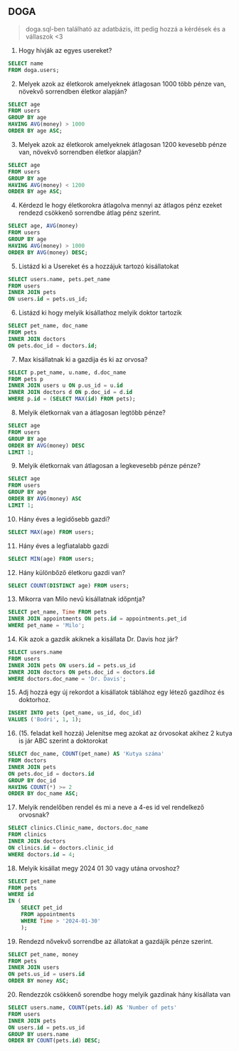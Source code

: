 ## DOGA


>doga.sql-ben található az adatbázis, itt pedig hozzá a kérdések és a vállaszok <3

1.	Hogy hívják az egyes usereket?
```sql
SELECT name 
FROM doga.users;
```

2.	Melyek azok az életkorok amelyeknek átlagosan 1000 több pénze van, növekvő sorrendben életkor alapján?
```sql
SELECT age 
FROM users 
GROUP BY age 
HAVING AVG(money) > 1000 
ORDER BY age ASC;
```

3.	Melyek azok az életkorok amelyeknek átlagosan 1200 kevesebb pénze van, növekvő sorrendben életkor alapján?
```sql
SELECT age 
FROM users 
GROUP BY age 
HAVING AVG(money) < 1200 
ORDER BY age ASC;
```

4. Kérdezd le hogy életkorokra átlagolva mennyi az átlagos pénz ezeket rendezd csökkenő sorrendbe átlag pénz szerint.
```sql
SELECT age, AVG(money) 
FROM users 
GROUP BY age 
HAVING AVG(money) > 1000 
ORDER BY AVG(money) DESC;
```

5. Listázd ki a Usereket és a hozzájuk tartozó kisállatokat
```sql
SELECT users.name, pets.pet_name
FROM users
INNER JOIN pets 
ON users.id = pets.us_id;
```

6. Listázd ki hogy melyik kisállathoz melyik doktor tartozik
```sql
SELECT pet_name, doc_name 
FROM pets
INNER JOIN doctors 
ON pets.doc_id = doctors.id;
```

7. Max kisállatnak ki a gazdija és ki az orvosa?
```sql
SELECT p.pet_name, u.name, d.doc_name
FROM pets p
INNER JOIN users u ON p.us_id = u.id
INNER JOIN doctors d ON p.doc_id = d.id
WHERE p.id = (SELECT MAX(id) FROM pets);
```

8. Melyik életkornak van a átlagosan legtöbb pénze?
```sql
SELECT age 
FROM users 
GROUP BY age 
ORDER BY AVG(money) DESC 
LIMIT 1;
```

9. Melyik életkornak van átlagosan a legkevesebb pénze pénze?
```sql
SELECT age 
FROM users 
GROUP BY age 
ORDER BY AVG(money) ASC 
LIMIT 1;
```

10. Hány éves a legidősebb gazdi?
```sql
SELECT MAX(age) FROM users;
```

11. Hány éves a legfiatalabb gazdi
```sql
SELECT MIN(age) FROM users;
```

12. Hány különbőző életkoru gazdi van?
```sql
SELECT COUNT(DISTINCT age) FROM users;
```

13. Mikorra van Milo nevű kisállatnak időpntja?
```sql
SELECT pet_name, Time FROM pets
INNER JOIN appointments ON pets.id = appointments.pet_id
WHERE pet_name = 'Milo';
```

14. Kik azok a gazdik akiknek a kisállata Dr. Davis hoz jár?
```sql
SELECT users.name
FROM users
INNER JOIN pets ON users.id = pets.us_id
INNER JOIN doctors ON pets.doc_id = doctors.id
WHERE doctors.doc_name = 'Dr. Davis';
```

15. Adj hozzá egy új rekordot a kisállatok táblához egy létező gazdihoz és doktorhoz.
```sql
INSERT INTO pets (pet_name, us_id, doc_id) 
VALUES ('Bodri', 1, 1);
```

16. (15. feladat kell hozzá) Jelenitse meg azokat az órvosokat akihez 2 kutya is jár ABC szerint a doktorokat
```sql
SELECT doc_name, COUNT(pet_name) AS 'Kutya száma' 
FROM doctors
INNER JOIN pets 
ON pets.doc_id = doctors.id
GROUP BY doc_id
HAVING COUNT(*) >= 2
ORDER BY doc_name ASC;
```

17. Melyik rendelőben rendel és mi a neve a 4-es id vel rendelkező orvosnak?
```sql
SELECT clinics.Clinic_name, doctors.doc_name 
FROM clinics 
INNER JOIN doctors 
ON clinics.id = doctors.clinic_id 
WHERE doctors.id = 4;
```

18. Melyik kisállat megy 2024 01 30 vagy utána orvoshoz?
```sql
SELECT pet_name 
FROM pets 
WHERE id 
IN (
    SELECT pet_id 
    FROM appointments 
    WHERE Time > '2024-01-30'
    );
```

19. Rendezd nővekvő sorrendbe az állatokat a gazdájik pénze szerint.
```sql
SELECT pet_name, money 
FROM pets
INNER JOIN users 
ON pets.us_id = users.id
ORDER BY money ASC;
```

20. Rendezzók csökkenő sorendbe hogy melyik gazdinak hány kisállata van  
```sql
SELECT users.name, COUNT(pets.id) AS 'Number of pets' 
FROM users
INNER JOIN pets 
ON users.id = pets.us_id
GROUP BY users.name
ORDER BY COUNT(pets.id) DESC;
```
